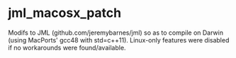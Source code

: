 jml_macosx_patch
================

Modifs to JML (github.com/jeremybarnes/jml) so as to compile on Darwin (using MacPorts' gcc48 with std=c++11).
Linux-only features were disabled if no workarounds were found/available.
